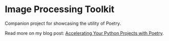 # Image Processing Toolkit

Companion project for showcasing the utility of Poetry. 

Read more on my blog post: [Accelerating Your Python Projects with Poetry](https://ankushp.com/blog/posts/accelerating-your-python-projects-with-poetry).
